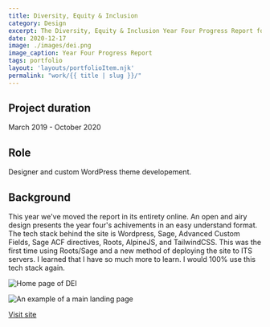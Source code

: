 ```yaml
---
title: Diversity, Equity & Inclusion
category: Design
excerpt: The Diversity, Equity & Inclusion Year Four Progress Report for U-M
date: 2020-12-17
image: ./images/dei.png
image_caption: Year Four Progress Report
tags: portfolio
layout: 'layouts/portfolioItem.njk'
permalink: "work/{{ title | slug }}/"
---
```


## Project duration

March 2019 - October 2020

## Role

Designer and custom WordPress theme developement.

## Background

This year we've moved the report in its entirety online. An open and airy design presents the year four's achivements in an easy understand format. The tech stack behind the site is Wordpress, Sage, Advanced Custom Fields, Sage ACF directives, Roots, AlpineJS, and TailwindCSS. This was the first time using Roots/Sage and a new method of deploying the site to ITS servers. I learned that I have so much more to learn. I would 100% use this tech stack again.

![Home page of DEI](/images/work/dei-home.jpg)

![An example of a main landing page](/images/work/dei-landing.jpg)

[Visit site](https://report.dei.umich.edu/)
